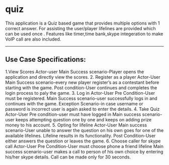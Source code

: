 # quiz
This application is a Quiz based game that provides multiple options with 1 correct answer. For assisting the user/player lifelines are provided which can be used once . Features like timer,time bank,skype integeration to make VoIP call are also included.
____________________________

Use Case Specifications:
----------------------
1.View Scores
  Actor-user
  Main Success scenario-Player opens the application and directly view
  the scores.
2. Register as a player
  Actor-User
  Main Success scenario-every new player register’s as a contestant before
  starting with the game.
  Post condition-User continues and completes the login process to paly
  the game.
3. Log in
  Actor-User
  Pre Condition-User must be registered.
  Main Success scenario-user successfully logs in and continues with the
  game.
  Exception Scenario-in case username or password is incorrect user is
  again asked to enter the details.
4. Take Quiz
  Actor-User
  Pre condition-user must have logged in
  Main success scenario-user keeps attempting question one by one and
  keeps on adding prize money to his account.
5. Opting for lifeline
  Actor-User
  Main success scenario-User unable to answer the question on his own
  goes for one of the available lifelines. Lifeline results in its functionality.
  Post Condition-User either answers the question or leaves the game.
6. Choose caller for skype call
  Actor-User
  Pre Condition-User must choose phone a friend lifeline
  Main success scenario-user makes a call to person of his own choice by
  entering his/her skype details. Call can be made only for 30 seconds.
